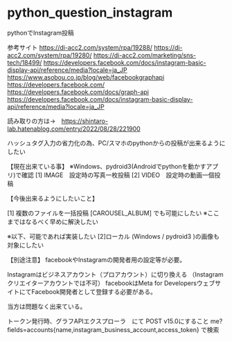 # python_question_instagram
pythonでInstagram投稿

参考サイト
https://di-acc2.com/system/rpa/19288/
https://di-acc2.com/system/rpa/19280/
https://di-acc2.com/marketing/sns-tech/18499/
https://developers.facebook.com/docs/instagram-basic-display-api/reference/media?locale=ja_JP
https://www.asobou.co.jp/blog/web/facebookgraphapi
https://developers.facebook.com/
https://developers.facebook.com/docs/graph-api
https://developers.facebook.com/docs/instagram-basic-display-api/reference/media?locale=ja_JP

読み取りの方は→　https://shintaro-lab.hatenablog.com/entry/2022/08/28/221900

ハッシュタグ入力の省力化の為、PC/スマホのpythonからの投稿が出来るようにしたい

【現在出来ている事】
※Windows、pydroid3(Androidでpythonを動かすアプリ)で確認
[1] IMAGE　設定時の写真一枚投稿
[2] VIDEO　設定時の動画一個投稿


【今後出来るようにしたいこと】

[1] 複数のファイルを一括投稿 [CAROUSEL_ALBUM] でも可能にしたい
※ここまではなるべく早めに解決したい

※以下、可能であれば実装したい
[2]ローカル (Windows / pydroid3 )の画像も対象にしたい

【別途注意】
facebookやInstagramの開発者用の設定等が必要。

Instagramはビジネスアカウント（プロアカウント）に切り換える
（Instagramクリエイターアカウントでは不可）
facebookはMeta for DevelopersウェブサイトにてFacebook開発者として登録する必要がある。

当方は問題なく出来ている。


トークン発行時、グラフAPIエクスプローラ　にて POST v15.0にすること
me?fields=accounts{name,instagram_business_account,access_token} で検索
